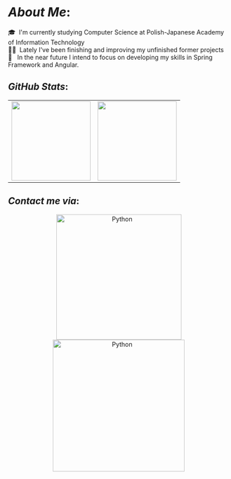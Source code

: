 # <b>*About Me*:</b> 
🎓 &nbsp;I'm currently studying Computer Science at Polish-Japanese Academy of Information Technology \
👨‍💻 &nbsp;Lately I've been finishing and improving my unfinished former projects \
🌱 &nbsp;  In the near future I intend to focus on developing my skills in Spring Framework and Angular.

## <b>*GitHub Stats*:</b> 
<table>
<tr>
  
  <td>
  <a href="https://github.com/Franek-Antoniak">
  <img align="center" src="https://github-readme-stats.vercel.app/api?username=Franek-Antoniak&show_icons=true&include_all_commits=true&theme=radical&hide_border=true" height="180" />
  </a>
  </td>
    
  <td> 
  <a href="https://github.com/Franek-Antoniak">
  <img align="center" src="https://github-readme-stats.vercel.app/api/top-langs/?username=Franek-Antoniak&layout=compact&theme=radical&hide_border=true" height="180"/>
  </a>
  </td>
    
</tr>
</table>


## <b>*Contact me via*:</b>

<p align="center">
 
<a href="https://pl.linkedin.com/in/franciszek-antoniak?trk=profile-badge">
<img alt="Python" width="285" src="https://img.shields.io/badge/LinkedIn-0077B5?style=for-the-badge&logo=linkedin&logoColor=white">
</a>
<a href="https://discord.gg/YTAsqYEHac">
<img alt="Python" width="300" src="https://discordapp.com/api/guilds/1015389121017040946/widget.png?style=banner2">
</a>
</p>  
